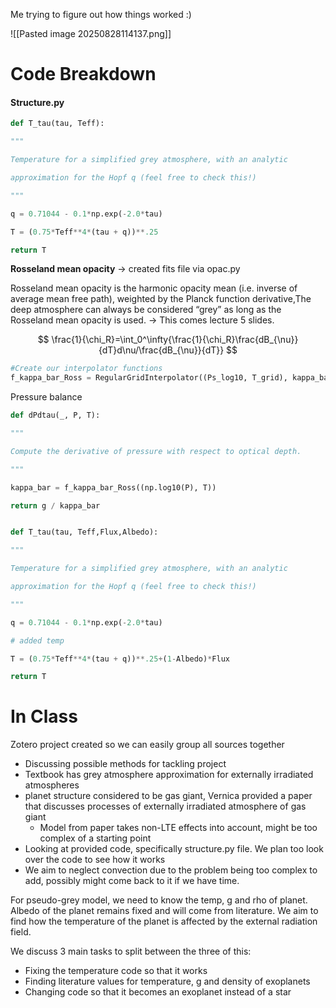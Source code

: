 
Me trying to figure out how things worked :) 

![[Pasted image 20250828114137.png]]



# Code Breakdown 

#### Structure.py 



```python
def T_tau(tau, Teff):

"""

Temperature for a simplified grey atmosphere, with an analytic

approximation for the Hopf q (feel free to check this!)

"""

q = 0.71044 - 0.1*np.exp(-2.0*tau)

T = (0.75*Teff**4*(tau + q))**.25

return T
```



**Rosseland mean opacity** -> created fits file via opac.py

Rosseland mean opacity is the harmonic opacity mean (i.e. inverse of average mean free path), weighted by the Planck function derivative,The deep atmosphere can always be considered “grey” as long as the Rosseland mean opacity is used.  -> This comes lecture 5 slides. 

$$
\frac{1}{\chi_R}=\int_0^\infty{\frac{1}{\chi_R}\frac{dB_{\nu}}{dT}d\nu/\frac{dB_{\nu}}{dT}}
$$


```python
#Create our interpolator functions
f_kappa_bar_Ross = RegularGridInterpolator((Ps_log10, T_grid), kappa_bar_Ross)
```

Pressure balance 
```python 
def dPdtau(_, P, T):

"""

Compute the derivative of pressure with respect to optical depth.

"""

kappa_bar = f_kappa_bar_Ross((np.log10(P), T))

return g / kappa_bar
```






```python 

def T_tau(tau, Teff,Flux,Albedo):

"""

Temperature for a simplified grey atmosphere, with an analytic

approximation for the Hopf q (feel free to check this!)

"""

q = 0.71044 - 0.1*np.exp(-2.0*tau)

# added temp

T = (0.75*Teff**4*(tau + q))**.25+(1-Albedo)*Flux

return T

```


# In Class 

Zotero project created so we can easily group all sources together
- Discussing possible methods for tackling project
- Textbook has grey atmosphere approximation for externally irradiated atmospheres
- planet structure considered to be gas giant, Vernica provided a paper that discusses processes of externally irradiated atmosphere of gas giant
    - Model from paper takes non-LTE effects into account, might be too complex of a starting point
- Looking at provided code, specifically structure.py file. We plan too look over the code to see how it works
- We aim to neglect convection due to the problem being too complex to add, possibly might come back to it if we have time.

For pseudo-grey model, we need to know the temp, g and rho of planet. Albedo of the planet remains fixed and will come from literature. We aim to find how the temperature of the planet is affected by the external radiation field.

We discuss 3 main tasks to split between the three of this:

- Fixing the temperature code so that it works
- Finding literature values for temperature, g and density of exoplanets
- Changing code so that it becomes an exoplanet instead of a star